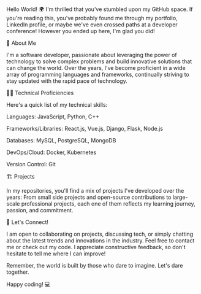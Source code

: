 
Hello World! 🌍
I'm thrilled that you've stumbled upon my GitHub space. If you're reading this, you've probably found me through my portfolio, LinkedIn profile, or maybe we've even crossed paths at a developer conference! However you ended up here, I'm glad you did!

🚀 About Me

I'm a software developer, passionate about leveraging the power of technology to solve complex problems and build innovative solutions that can change the world. Over the years, I've become proficient in a wide array of programming languages and frameworks, continually striving to stay updated with the rapid pace of technology.

👨‍💻 Technical Proficiencies

Here's a quick list of my technical skills:

Languages: JavaScript, Python, C++

Frameworks/Libraries: React.js, Vue.js, Django, Flask, Node.js

Databases: MySQL, PostgreSQL, MongoDB

DevOps/Cloud: Docker, Kubernetes

Version Control: Git

🏗️ Projects

In my repositories, you'll find a mix of projects I've developed over the years: From small side projects and open-source contributions to large-scale professional projects, each one of them reflects my learning journey, passion, and commitment.

🤝 Let's Connect!

I am open to collaborating on projects, discussing tech, or simply chatting about the latest trends and innovations in the industry. Feel free to contact me or check out my code. I appreciate constructive feedback, so don't hesitate to tell me where I can improve!

Remember, the world is built by those who dare to imagine. Let's dare together.

Happy coding! 💻
